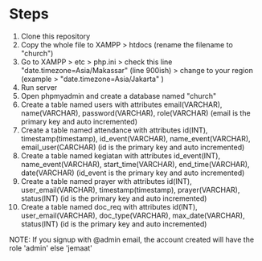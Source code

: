 # Steps

1. Clone this repository
2. Copy the whole file to XAMPP > htdocs (rename the filename to "church")
3. Go to XAMPP > etc > php.ini > check this line "date.timezone=Asia/Makassar" (line 900ish) > change to your region (example > "date.timezone=Asia/Jakarta" )
4. Run server
5. Open phpmyadmin and create a database named "church"
6. Create a table named users with attributes email(VARCHAR), name(VARCHAR), password(VARCHAR), role(VARCHAR) (email is the primary key and auto incremented)
7. Create a table named attendance with attributes	id(INT), timestamp(timestamp), id_event(VARCHAR), name_event(VARCHAR), email_user(CARCHAR) (id is the primary key and auto incremented)
8. Create a table named kegiatan with attributes id_event(INT), name_event(VARCHAR), start_time(VARCHAR), end_time(VARCHAR), date(VARCHAR) (id_event is the primary key and auto incremented)
9. Create a table named prayer with attributes id(INT), user_email(VARCHAR), timestamp(timestamp), prayer(VARCHAR), status(INT) (id is the primary key and auto incremented)
10. Create a table named doc_req with attributes id(INT), user_email(VARCHAR), doc_type(VARCHAR), max_date(VARCHAR), status(INT) (id is the primary key and auto incremented)

NOTE: If you signup with @admin email, the account created will have the role 'admin' else 'jemaat'
